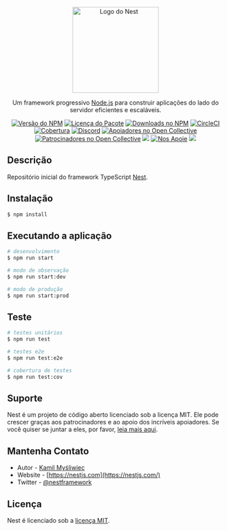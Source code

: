 <p align="center">
  <a href="http://nestjs.com/" target="blank"><img src="https://nestjs.com/img/logo-small.svg" width="200" alt="Logo do Nest" /></a>
</p>

[circleci-image]: https://img.shields.io/circleci/build/github/nestjs/nest/master?token=abc123def456
[circleci-url]: https://circleci.com/gh/nestjs/nest

<p align="center">Um framework progressivo <a href="http://nodejs.org" target="_blank">Node.js</a> para construir aplicações do lado do servidor eficientes e escaláveis.</p>
<p align="center">
<a href="https://www.npmjs.com/~nestjscore" target="_blank"><img src="https://img.shields.io/npm/v/@nestjs/core.svg" alt="Versão do NPM" /></a>
<a href="https://www.npmjs.com/~nestjscore" target="_blank"><img src="https://img.shields.io/npm/l/@nestjs/core.svg" alt="Licença do Pacote" /></a>
<a href="https://www.npmjs.com/~nestjscore" target="_blank"><img src="https://img.shields.io/npm/dm/@nestjs/common.svg" alt="Downloads no NPM" /></a>
<a href="https://circleci.com/gh/nestjs/nest" target="_blank"><img src="https://img.shields.io/circleci/build/github/nestjs/nest/master" alt="CircleCI" /></a>
<a href="https://coveralls.io/github/nestjs/nest?branch=master" target="_blank"><img src="https://coveralls.io/repos/github/nestjs/nest/badge.svg?branch=master#9" alt="Cobertura" /></a>
<a href="https://discord.gg/G7Qnnhy" target="_blank"><img src="https://img.shields.io/badge/discord-online-brightgreen.svg" alt="Discord"/></a>
<a href="https://opencollective.com/nest#backer" target="_blank"><img src="https://opencollective.com/nest/backers/badge.svg" alt="Apoiadores no Open Collective" /></a>
<a href="https://opencollective.com/nest#sponsor" target="_blank"><img src="https://opencollective.com/nest/sponsors/badge.svg" alt="Patrocinadores no Open Collective" /></a>
<a href="https://paypal.me/kamilmysliwiec" target="_blank"><img src="https://img.shields.io/badge/Donate-PayPal-ff3f59.svg"/></a>
<a href="https://opencollective.com/nest#sponsor" target="_blank"><img src="https://img.shields.io/badge/Support%20us-Open%20Collective-41B883.svg" alt="Nos Apoie"></a>
<a href="https://twitter.com/nestframework" target="_blank"><img src="https://img.shields.io/twitter/follow/nestframework.svg?style=social&label=Follow"></a>
</p>

## Descrição

Repositório inicial do framework TypeScript [Nest](https://github.com/nestjs/nest).

## Instalação

```bash
$ npm install
```

## Executando a aplicação

```bash
# desenvolvimento
$ npm run start

# modo de observação
$ npm run start:dev

# modo de produção
$ npm run start:prod
```

## Teste

```bash
# testes unitários
$ npm run test

# testes e2e
$ npm run test:e2e

# cobertura de testes
$ npm run test:cov
```

## Suporte

Nest é um projeto de código aberto licenciado sob a licença MIT. Ele pode crescer graças aos patrocinadores e ao apoio dos incríveis apoiadores. Se você quiser se juntar a eles, por favor, [leia mais aqui](https://docs.nestjs.com/support).

## Mantenha Contato

- Autor - [Kamil Myśliwiec](https://kamilmysliwiec.com)
- Website - [https://nestjs.com](https://nestjs.com/)
- Twitter - [@nestframework](https://twitter.com/nestframework)

## Licença

Nest é licenciado sob a [licença MIT](LICENSE).
